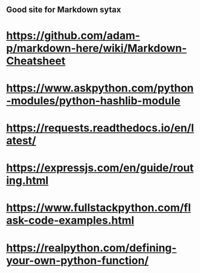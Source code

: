 ## Good site for Markdown sytax
# https://github.com/adam-p/markdown-here/wiki/Markdown-Cheatsheet


# https://www.askpython.com/python-modules/python-hashlib-module

# https://requests.readthedocs.io/en/latest/


# https://expressjs.com/en/guide/routing.html

# https://www.fullstackpython.com/flask-code-examples.html    

# https://realpython.com/defining-your-own-python-function/